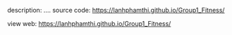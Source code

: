 description:   ....
source code: https://lanhphamthi.github.io/Group1_Fitness/

view web: https://lanhphamthi.github.io/Group1_Fitness/
